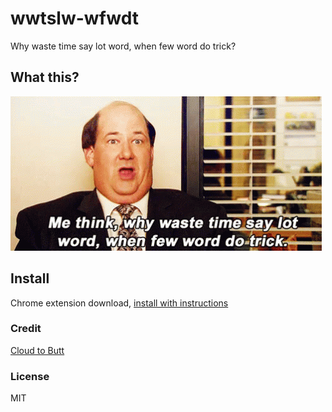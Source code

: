 # wwtslw-wfwdt
Why waste time say lot word, when few word do trick?

## What this?
![](kevin.gif)

## Install
Chrome extension download, [install with instructions](https://stackoverflow.com/questions/24577024/install-chrome-extension-not-in-the-store)

### Credit
[Cloud to Butt](https://github.com/panicsteve/cloud-to-butt)

### License
MIT
